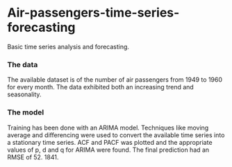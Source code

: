 # Air-passengers-time-series-forecasting
Basic time series analysis and forecasting.

### The data
The available dataset is of the number of air passengers from 1949 to 1960 for every month.
The data exhibited both an increasing trend and seasonality.

### The model
Training has been done with an ARIMA model. Techniques like moving average and differencing were used to convert the available time series into a stationary time series. ACF and PACF was plotted and the appropriate values of p, d and q for ARIMA were found.
The final prediction had an RMSE of 52. 1841.
